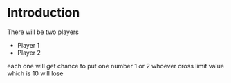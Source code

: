 # Introduction

There will be two players

- Player 1
- Player 2

each one will get chance to put one number 1 or 2
whoever cross limit value which is 10 will lose